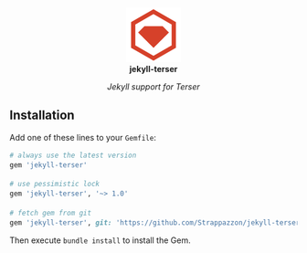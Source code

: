 <!-- markdownlint-disable MD033 MD041 -->
<div align="center">
  <img width="96" src="./assets/rubygems_logo.png" alt="RubyGems Logo">
</div>

<div align="center">
  <strong>jekyll-terser</strong>
</div>

<p align="center">
  <em>Jekyll support for Terser</em>
</p>
<!-- markdownlint-enable MD033 MD041 -->

## Installation

Add one of these lines to your `Gemfile`:

```rb
# always use the latest version
gem 'jekyll-terser'

# use pessimistic lock
gem 'jekyll-terser', '~> 1.0'

# fetch gem from git
gem 'jekyll-terser', git: 'https://github.com/Strappazzon/jekyll-terser.git', tag: '1.0.0'
```

Then execute `bundle install` to install the Gem.
